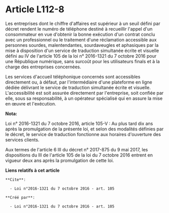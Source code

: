 # Article L112-8

Les entreprises dont le chiffre d'affaires est supérieur à un seuil défini par décret rendent le numéro de téléphone destiné
à recueillir l'appel d'un consommateur en vue d'obtenir la bonne exécution d'un contrat conclu avec un professionnel ou le
traitement d'une réclamation accessible aux personnes sourdes, malentendantes, sourdaveugles et aphasiques par la mise à
disposition d'un service de traduction simultanée écrite et visuelle défini au IV de l'article 105 de la loi n° 2016-1321 du
7 octobre 2016 pour une République numérique, sans surcoût pour les utilisateurs finals et à la charge des entreprises
concernées. 

Les services d'accueil téléphonique concernés sont accessibles directement ou, à défaut, par l'intermédiaire d'une plateforme
en ligne dédiée délivrant le service de traduction simultanée écrite et visuelle. L'accessibilité est soit assurée
directement par l'entreprise, soit confiée par elle, sous sa responsabilité, à un opérateur spécialisé qui en assure la mise
en œuvre et l'exécution.

**Nota:**

Loi n° 2016-1321 du 7 octobre 2016, article 105-V : Au plus tard dix ans après la promulgation de la présente loi, et selon
des modalités définies par le décret, le service de traduction fonctionne aux horaires d'ouverture des services clients.

Aux termes de l'article 6 III du décret n° 2017-875 du 9 mai 2017, les dispositions du III de l'article 105 de la loi du 7
octobre 2016 entrent en vigueur deux ans après la promulgation de cette loi.

**Liens relatifs à cet article**

	**Cite**:

	  - Loi n°2016-1321 du 7 octobre 2016 - art. 105

	**Créé par**:

	  - Loi n°2016-1321 du 7 octobre 2016 - art. 105

